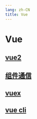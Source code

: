```yaml
---
lang: zh-CN
title: Vue
---
```


# Vue

## [vue2](vue2.md)

## [组件通信](communication.md)

## [vuex](vuex.md)

## [vue cli](Vue_cli.md)
